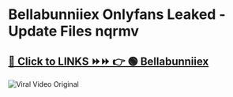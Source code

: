 
 # Bellabunniiex Onlyfans Leaked - Update Files nqrmv

## <h2><a href="https://clipsfans.com/Bellabunniiex&ref=git">🔗 Click to LINKS ⏩⏩ 👉 🟢 Bellabunniiex </a></h2>

<a href="https://clipsfans.com/Bellabunniiex&ref=git" rel="nofollow" data-target="animated-image.originalLink"><img src="https://i.ibb.co.com/xMMVF88/686577567.gif" alt="Viral Video Original" style="max-width: 100%; display: inline-block;" data-target="animated-image.originalImage"></a>

